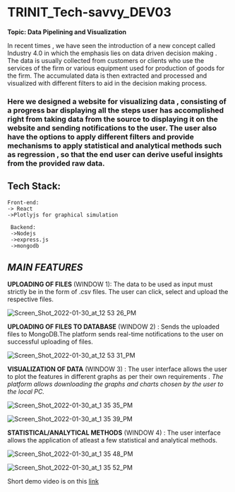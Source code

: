 
# TRINIT_Tech-savvy_DEV03
**Topic: Data Pipelining and Visualization**

In recent times , we have seen the introduction of a new concept 
called Industry 4.0 in which the emphasis lies on data driven decision 
making . The data is usually collected from customers or clients who 
use the services of the firm or various equipment used for production 
of goods for the firm. The accumulated data is then extracted and 
processed and visualized with different filters to aid in the decision 
making process.
### Here we designed a website for visualizing data , consisting of a progress bar displaying all the steps user has accomplished right from taking data from the source to displaying it on the website and sending notifications to the user. The user also have the options to apply different filters and provide mechanisms to apply statistical and analytical methods such as regression , so that the end user can derive useful insights from the provided raw data.
## Tech Stack:
    Front-end:
    -> React
    ->Plotlyjs for graphical simulation

     Backend: 
     ->Nodejs
     ->express.js 
     ->mongodb

## **_MAIN FEATURES_**
**UPLOADING OF FILES** (WINDOW 1): The data to be used as input must strictly be in the form of .csv files. The user can click, select and upload the respective files.

  ![Screen_Shot_2022-01-30_at_12 53 26_PM](https://user-images.githubusercontent.com/71023544/151691207-b02e667d-d182-4965-8808-b10bf2556e83.png)
                                
                               
**UPLOADING OF FILES TO DATABASE** (WINDOW 2) : Sends the uploaded files to MongoDB.The platform sends real-time notifications to the user on successful uploading of files.
                                       
                                       
![Screen_Shot_2022-01-30_at_12 53 31_PM](https://user-images.githubusercontent.com/71023544/151691356-959de700-6edc-4948-9076-c1883d67c44c.png)


**VISUALIZATION OF DATA** (WINDOW 3) : The user interface allows the user to plot the features in different graphs as per their own requirements .
                                        _The platform allows downloading the graphs and charts chosen by the user to the local PC._ 

![Screen_Shot_2022-01-30_at_1 35 35_PM](https://user-images.githubusercontent.com/71023544/151692310-f0d3f712-5516-4e43-af4c-959558f7de25.png)

![Screen_Shot_2022-01-30_at_1 35 39_PM](https://user-images.githubusercontent.com/71023544/151692446-22e990d5-2a1b-4ea7-8d4b-7ecebd5f7d50.png)
                                        
                                        
**STATISTICAL/ANALYTICAL METHODS** (WINDOW 4) : The user interface allows the application of atleast a few statistical and analytical methods.

![Screen_Shot_2022-01-30_at_1 35 48_PM](https://user-images.githubusercontent.com/71023544/151692457-6035b0fd-3bfc-4172-a46f-371e3595bac7.png)

![Screen_Shot_2022-01-30_at_1 35 52_PM](https://user-images.githubusercontent.com/71023544/151692490-b385d672-4534-453c-b551-f923edb21e27.png)


Short demo video is on this [link]()

